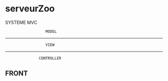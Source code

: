 # serveurZoo
SYSTEME MVC

                      MODEL

----------------------------------------------------------------
                      VIEW

----------------------------------------------------------------
                   CONTROLLER
FRONT
----------------------------------------------------------------